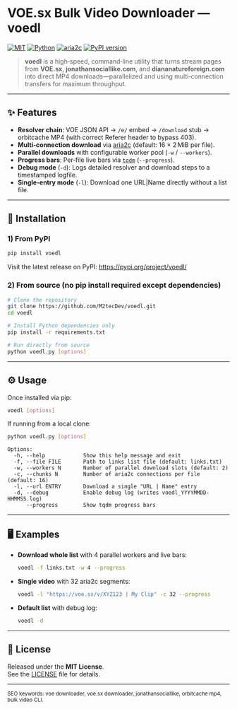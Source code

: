 # VOE.sx Bulk Video Downloader — **voedl**

[![MIT](https://img.shields.io/badge/license-MIT-blue)](LICENSE)
[![Python](https://img.shields.io/badge/python-3.9%2B-blue)](https://www.python.org)
[![aria2c](https://img.shields.io/badge/aria2c-supported-brightgreen)](https://aria2.github.io)
[![PyPI version](https://img.shields.io/pypi/v/voedl)](https://pypi.org/project/voedl)

> **voedl** is a high‑speed, command‑line utility that turns stream pages from **VOE.sx**, **jonathansociallike.com**, and **diananatureforeign.com** into direct MP4 downloads—parallelized and using multi‑connection transfers for maximum throughput.

---

## ✨ Features
- **Resolver chain**: VOE JSON API → `/e/` embed → `/download` stub → orbitcache MP4 (with correct Referer header to bypass 403).
- **Multi‑connection download** via [aria2c](https://aria2.github.io/) (default: 16 × 2 MiB per file).
- **Parallel downloads** with configurable worker pool (`-w` / `--workers`).
- **Progress bars**: Per‑file live bars via [`tqdm`](https://github.com/tqdm/tqdm) (`--progress`).
- **Debug mode** (`-d`): Logs detailed resolver and download steps to a timestamped logfile.
- **Single‑entry mode** (`-l`): Download one URL|Name directly without a list file.

---

## 🚀 Installation

### 1) From PyPI

```bash
pip install voedl
```

Visit the latest release on PyPI: https://pypi.org/project/voedl/

### 2) From source (no pip install required except dependencies)

```bash
# Clone the repository
git clone https://github.com/M2tecDev/voedl.git
cd voedl

# Install Python dependencies only
pip install -r requirements.txt

# Run directly from source
python voedl.py [options]
```

---

## ⚙️ Usage

Once installed via pip:

```bash
voedl [options]
```

If running from a local clone:

```bash
python voedl.py [options]
```

```text
Options:
  -h, --help            Show this help message and exit
  -f, --file FILE       Path to links list file (default: links.txt)
  -w, --workers N       Number of parallel download slots (default: 2)
  -c, --chunks N        Number of aria2c connections per file (default: 16)
  -l, --url ENTRY       Download a single "URL | Name" entry
  -d, --debug           Enable debug log (writes voedl_YYYYMMDD-HHMMSS.log)
      --progress        Show tqdm progress bars
```

---

## 🖥️ Examples

- **Download whole list** with 4 parallel workers and live bars:

  ```bash
  voedl -f links.txt -w 4 --progress
  ```

- **Single video** with 32 aria2c segments:

  ```bash
  voedl -l "https://voe.sx/v/XYZ123 | My Clip" -c 32 --progress
  ```

- **Default list** with debug log:

  ```bash
  voedl -d
  ```

---

## 📜 License

Released under the **MIT License**.  
See the [LICENSE](LICENSE) file for details.

---

<sub>SEO keywords: voe downloader, voe.sx downloader, jonathansociallike, orbitcache mp4, bulk video CLI.</sub>
